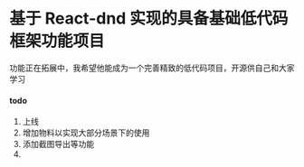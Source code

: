 # 基于 React-dnd 实现的具备基础低代码框架功能项目

功能正在拓展中，我希望他能成为一个完善精致的低代码项目，开源供自己和大家学习

#### todo

1. 上线
2. 增加物料以实现大部分场景下的使用
3. 添加截图导出等功能
4.
